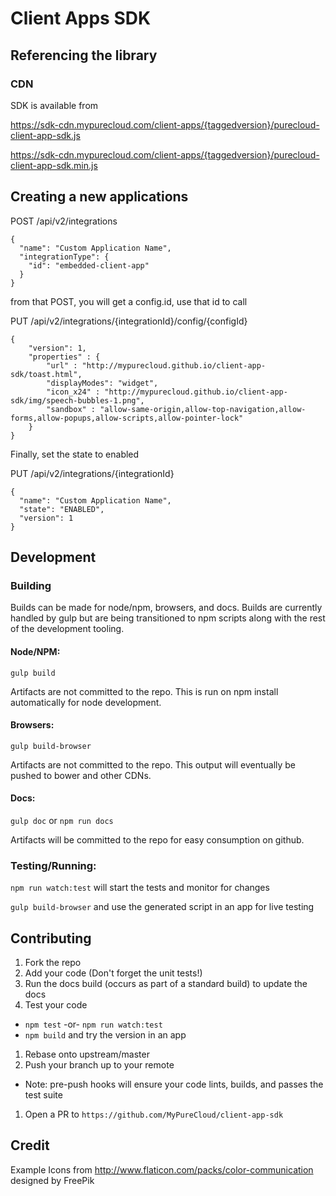 # Client Apps SDK

## Referencing the library
### CDN

SDK is available from

https://sdk-cdn.mypurecloud.com/client-apps/{taggedversion}/purecloud-client-app-sdk.js

https://sdk-cdn.mypurecloud.com/client-apps/{taggedversion}/purecloud-client-app-sdk.min.js

## Creating a new applications


POST /api/v2/integrations
~~~
{
  "name": "Custom Application Name",
  "integrationType": {
    "id": "embedded-client-app"
  }
}
~~~

from that POST, you will get a config.id, use that id to call

PUT /api/v2/integrations/{integrationId}/config/{configId}

~~~
{
    "version": 1,
    "properties" : {
        "url" : "http://mypurecloud.github.io/client-app-sdk/toast.html",
        "displayModes": "widget",
        "icon_x24" : "http://mypurecloud.github.io/client-app-sdk/img/speech-bubbles-1.png",
        "sandbox" : "allow-same-origin,allow-top-navigation,allow-forms,allow-popups,allow-scripts,allow-pointer-lock"
    }
}
~~~

Finally, set the state to enabled

PUT /api/v2/integrations/{integrationId}

~~~
{
  "name": "Custom Application Name",
  "state": "ENABLED",
  "version": 1
}
~~~

## Development

### Building
Builds can be made for node/npm, browsers, and docs.  Builds are currently handled by gulp but are being transitioned to npm scripts along with the rest of the development tooling.

#### Node/NPM:
`gulp build`

Artifacts are not committed to the repo.  This is run on npm install automatically for node development.

#### Browsers:
`gulp build-browser`

Artifacts are not committed to the repo.  This output will eventually be pushed to bower and other CDNs.

#### Docs:
`gulp doc` or `npm run docs`

Artifacts will be committed to the repo for easy consumption on github.

### Testing/Running:

`npm run watch:test` will start the tests and monitor for changes

`gulp build-browser` and use the generated script in an app for live testing

## Contributing
1. Fork the repo
1. Add your code (Don't forget the unit tests!)
1. Run the docs build (occurs as part of a standard build) to update the docs
1. Test your code
  * `npm test` -or- `npm run watch:test`
  * `npm build` and try the version in an app
1. Rebase onto upstream/master
1. Push your branch up to your remote
  * Note: pre-push hooks will ensure your code lints, builds, and passes the test suite
1. Open a PR to `https://github.com/MyPureCloud/client-app-sdk`

## Credit
Example Icons from http://www.flaticon.com/packs/color-communication designed by FreePik
